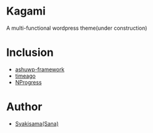 # Kagami
A multi-functional wordpress theme(under construction)

# Inclusion
 - [ashuwp-framework](https://github.com/ashuwp/Ashuwp_framework)
 - [timeago](https://github.com/hustcc/timeago.js)
 - [NProgress](https://ricostacruz.com/nprogress/)

# Author
 - [Syakisama(Sana)](https://www.fli.moe)
